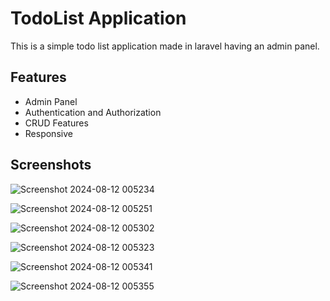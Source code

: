 # TodoList Application

This is a simple todo list application made in laravel having an admin panel.

## Features

-   Admin Panel
-   Authentication and Authorization
-   CRUD Features
-   Responsive

## Screenshots

![Screenshot 2024-08-12 005234](https://github.com/user-attachments/assets/249db450-cc9a-43fe-b442-65ba4c92329e)

![Screenshot 2024-08-12 005251](https://github.com/user-attachments/assets/02ad05ca-5365-4796-b49b-e6984074b739)

![Screenshot 2024-08-12 005302](https://github.com/user-attachments/assets/3bb1baea-f415-4d56-83bb-ef253e5956b2)

![Screenshot 2024-08-12 005323](https://github.com/user-attachments/assets/23eb202b-7d5c-43f5-89a5-6517330fa65a)

![Screenshot 2024-08-12 005341](https://github.com/user-attachments/assets/ee9a433a-5d39-4bd7-93f4-2ef0a22c9cc5)

![Screenshot 2024-08-12 005355](https://github.com/user-attachments/assets/55c299af-0ab5-4721-b9e9-cb550b1c8716)
